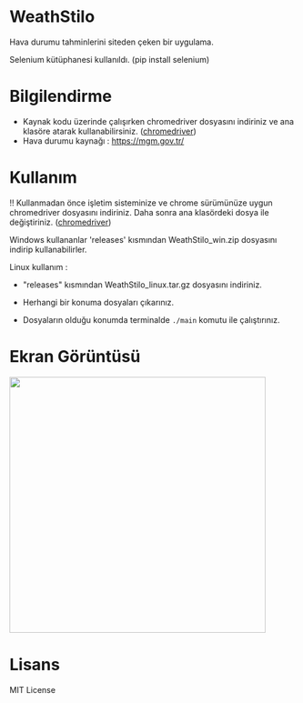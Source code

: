 # WeathStilo
Hava durumu tahminlerini siteden çeken bir uygulama.

Selenium kütüphanesi kullanıldı. (pip install selenium)

# Bilgilendirme
- Kaynak kodu üzerinde çalışırken chromedriver dosyasını indiriniz ve ana klasöre atarak kullanabilirsiniz. ([chromedriver](https://chromedriver.chromium.org/downloads))
- Hava durumu kaynağı : https://mgm.gov.tr/

# Kullanım

!! Kullanmadan önce işletim sisteminize ve chrome sürümünüze uygun chromedriver dosyasını indiriniz. Daha sonra ana klasördeki dosya ile değiştiriniz. ([chromedriver](https://chromedriver.chromium.org/downloads))

Windows kullananlar 'releases' kısmından WeathStilo_win.zip dosyasını indirip kullanabilirler.

Linux kullanım : 

- "releases" kısmından WeathStilo_linux.tar.gz dosyasını indiriniz.
 
- Herhangi bir konuma dosyaları çıkarınız.

- Dosyaların olduğu konumda terminalde ```./main``` komutu ile çalıştırınız.

# Ekran Görüntüsü

<img width="450px" src="https://user-images.githubusercontent.com/49123562/119351368-11428880-bca9-11eb-8c5f-fd0536bd25f5.png">

# Lisans

MIT License
